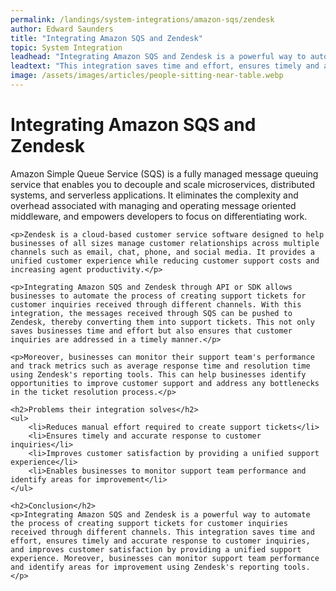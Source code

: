 ```yaml
---
permalink: /landings/system-integrations/amazon-sqs/zendesk
author: Edward Saunders
title: "Integrating Amazon SQS and Zendesk"
topic: System Integration
leadhead: "Integrating Amazon SQS and Zendesk is a powerful way to automate the process of creating support tickets for customer inquiries received through different channels"
leadtext: "This integration saves time and effort, ensures timely and accurate response to customer inquiries, and improves customer satisfaction by providing a unified support experience. Moreover, businesses can monitor support team performance and identify areas for improvement using Zendesk's reporting tools."
image: /assets/images/articles/people-sitting-near-table.webp
---
```

<div class="arttext">    <h1>Integrating Amazon SQS and Zendesk</h1>
    <p>Amazon Simple Queue Service (SQS) is a fully managed message queuing service that enables you to decouple and scale microservices, distributed systems, and serverless applications. It eliminates the complexity and overhead associated with managing and operating message oriented middleware, and empowers developers to focus on differentiating work.</p>
    
    <p>Zendesk is a cloud-based customer service software designed to help businesses of all sizes manage customer relationships across multiple channels such as email, chat, phone, and social media. It provides a unified customer experience while reducing customer support costs and increasing agent productivity.</p>
    
    <p>Integrating Amazon SQS and Zendesk through API or SDK allows businesses to automate the process of creating support tickets for customer inquiries received through different channels. With this integration, the messages received through SQS can be pushed to Zendesk, thereby converting them into support tickets. This not only saves businesses time and effort but also ensures that customer inquiries are addressed in a timely manner.</p>
    
    <p>Moreover, businesses can monitor their support team's performance and track metrics such as average response time and resolution time using Zendesk's reporting tools. This can help businesses identify opportunities to improve customer support and address any bottlenecks in the ticket resolution process.</p>
    
    <h2>Problems their integration solves</h2>
    <ul>
        <li>Reduces manual effort required to create support tickets</li>
        <li>Ensures timely and accurate response to customer inquiries</li>
        <li>Improves customer satisfaction by providing a unified support experience</li>
        <li>Enables businesses to monitor support team performance and identify areas for improvement</li>
    </ul>
    
    <h2>Conclusion</h2>
    <p>Integrating Amazon SQS and Zendesk is a powerful way to automate the process of creating support tickets for customer inquiries received through different channels. This integration saves time and effort, ensures timely and accurate response to customer inquiries, and improves customer satisfaction by providing a unified support experience. Moreover, businesses can monitor support team performance and identify areas for improvement using Zendesk's reporting tools.</p>
    
</div>